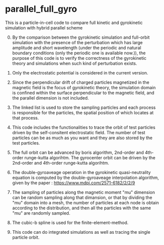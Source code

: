 # parallel_full_gyro
This is a particle-in-cell code to compare full kinetic and gyrokinetic  simulation with hybrid parallel scheme

0. By the comparison between the gyrokinetic simulation  and full-orbit simulation with the presence of the perturbation which has large amplitude and short wavelength (under the periodic and natural boundary conditions (only the periodic one is available now.)), the purpose of this code is to verify the correctness of the gyrokinetic theory and simulations when such kind of perturbation exists. 

1. Only the electrostatic potential is considered in the current version.

2. Since the perpendicular drift of charged particles magnetized in the magnetic field is the focus of gyrokinetic theory,
the simulation domain is confined within the surface perpendicular to the magnetic field, and the parallel dimension is 
not included. 

3. The linked list is used to store the sampling particles and each process is responsible for the particles, the spatial position of which locates at that process. 

4. This code includes the functionalities to trace the orbit of test particles driven by the self-consitent electrostatic field. The number of test particles can be as much as you want and they are also stored by the test particles. 

5. The full orbit can be advanced by boris algorithm, 2nd-order and 4th-order runge-kutta algorihtm. The gyrocenter orbit can be driven by the 2nd-order and 4th-order runge-kutta algorihtm.

6. The double-gyroaveage operation in the gyrokinetic quasi-neutrality equation is computed by the double-gyroaveage interpolation algorithm, given by the paper : https://www.mdpi.com/2571-6182/2/2/9 

7. The sampling of particles along the magnetic moment "mu" dimension can be random sampling along that dimansion, or that by dividing the "mu" domain into a mesh, the number of particles at each node is obtain according to the distribution, and then all the particles with the same "mu" are randomly sampled.

8. The cubic-b spline is used for the finite-element-method.

9. This code can do integrated simulations as well as tracing the single particle orbit.

